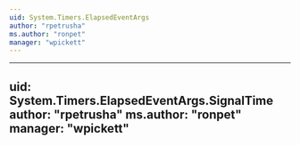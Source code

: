 ```yaml
---
uid: System.Timers.ElapsedEventArgs
author: "rpetrusha"
ms.author: "ronpet"
manager: "wpickett"
---
```


---
uid: System.Timers.ElapsedEventArgs.SignalTime
author: "rpetrusha"
ms.author: "ronpet"
manager: "wpickett"
---
